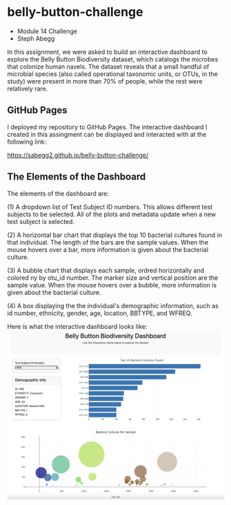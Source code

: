 # belly-button-challenge
- Module 14 Challenge
- Steph Abegg

In this assignment, we were asked to build an interactive dashboard to explore the Belly Button Biodiversity dataset, which catalogs the microbes that colonize human navels. The dataset reveals that a small handful of microbial species (also called operational taxonomic units, or OTUs, in the study) were present in more than 70% of people, while the rest were relatively rare.

## GitHub Pages

I deployed my repository to GitHub Pages. The interactive dashboard I created in this assingment can be displayed and interacted with at the following link:

https://sabegg2.github.io/belly-button-challenge/


## The Elements of the Dashboard

The elements of the dashboard are:

(1) A dropdown list of Test Subject ID numbers. This allows different test subjects to be selected. All of the plots and metadata update when a new test subject is selected.

(2) A horizontal bar chart that displays the top 10 bacterial cultures found in that individual. The length of the bars are the sample values. When the mouse hovers over a bar, more information is given about the bacterial culture.

(3) A bubble chart that displays each sample, ordred horizontally and colored ny by otu_id number. The marker size and vertical position are the sample value. When the mouse hovers over a bubble, more information is given about the bacterial culture.

(4) A box displaying the the individual's demographic information, such as id number, ethnicity, gender, age, location, BBTYPE, and WFREQ. 

Here is what the interactive dashboard looks like:
<img src="images/appimage.png" width=800>
